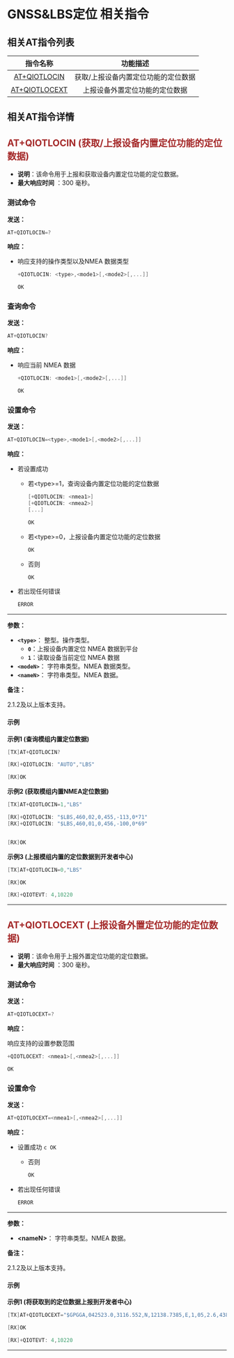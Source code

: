 # GNSS&LBS定位 相关指令
## **相关AT指令列表**

| 指令名称| 功能描述    |
|:--------:| :-------------:|
|  [AT+QIOTLOCIN](#AT+QIOTLOCIN) | 获取/上报设备内置定位功能的定位数据 |
| [AT+QIOTLOCEXT](#AT+QIOTLOCEXT)  | 上报设备外置定位功能的定位数据 |

## **相关AT指令详情**

<span id="AT+QIOTLOCIN">  </span>

## <font color=#A52A2A  >__AT+QIOTLOCIN (获取/上报设备内置定位功能的定位数据)__</font>

* __说明__：该命令用于上报和获取设备内置定位功能的定位数据。
* __最大响应时间__ ：300 毫秒。


### **测试命令**

__发送：__

```c
AT+QIOTLOCIN=?
```	
__响应：__

* 响应支持的操作类型以及NMEA 数据类型

	```c
	+QIOTLOCIN: <type>,<mode1>[,<mode2>[,...]]
	
	OK
	```

### **查询命令**

__发送：__

```c
AT+QIOTLOCIN?
```	
__响应：__

* 响应当前 NMEA 数据

	```c
	+QIOTLOCIN: <mode1>[,<mode2>[,...]]
	
	OK
	```

### **设置命令**

__发送：__

```c
AT+QIOTLOCIN=<type>,<mode1>[,<mode2>[,...]]
```	
__响应：__

* 若设置成功
	* 若\<type\>=1，查询设备内置定位功能的定位数据
	
		```c
		[+QIOTLOCIN: <nmea1>]
		[+QIOTLOCIN: <nmea2>]
		[...]
		
		OK
		```	
	* 若\<type\>=0，上报设备内置定位功能的定位数据
		```c
		OK
		```
	* 否则
		```c
		OK
		```
* 若出现任何错误
	```c
	ERROR
	```	
***


__参数：__

 * __`<type>`__： 整型。操作类型。
	 * __`0`__：上报设备内置定位 NMEA 数据到平台
	 * __`1`__：读取设备当前定位 NMEA 数据
 * __`<modeN>`__： 字符串类型。NMEA 数据类型。
 * __`<nameN>`__： 字符串类型。NMEA 数据。

__备注：__

2.1.2及以上版本支持。
#### **示例**
__示例1 (查询模组内置定位数据)__  
```c
[TX]AT+QIOTLOCIN?

[RX]+QIOTLOCIN: "AUTO","LBS"

[RX]OK
```

__示例2 (获取模组内置NMEA定位数据)__  

```c
[TX]AT+QIOTLOCIN=1,"LBS"

[RX]+QIOTLOCIN: "$LBS,460,02,0,455,-113,0*71"
[RX]+QIOTLOCIN: "$LBS,460,01,0,456,-100,0*69"


[RX]OK
```

__示例3 (上报模组内置的定位数据到开发者中心)__  

```c
[TX]AT+QIOTLOCIN=0,"LBS"

[RX]OK

[RX]+QIOTEVT: 4,10220
```

***

<span id="AT+QIOTLOCEXT">  </span>

## <font color=#A52A2A  >__AT+QIOTLOCEXT (上报设备外置定位功能的定位数据)__</font>

* __说明__：该命令用于上报外置定位功能的定位数据。
* __最大响应时间__ ：300 毫秒。


### 测试命令

__发送：__

```c
AT+QIOTLOCEXT=?
```	
__响应：__

响应支持的设置参数范围

```c
+QIOTLOCEXT: <nmea1>[,<nmea2>[,...]]

OK
```
### **设置命令**

__发送：__

```c
AT+QIOTLOCEXT=<nmea1>[,<nmea2>[,...]]
```	
__响应：__

* 设置成功
		```c
		OK
		```
	* 否则
		```c
		OK
		```
	
* 若出现任何错误
	```c
	ERROR
	```	
***


__参数：__

 * __\<nameN\>__： 字符串类型。NMEA 数据。

__备注：__

2.1.2及以上版本支持。

#### **示例**
__示例1 (将获取到的定位数据上报到开发者中心)__  
```c
[TX]AT+QIOTLOCEXT="$GPGGA,042523.0,3116.552,N,12138.7385,E,1,05,2.6,438.5,M,-28.0,M,,*78"

[RX]OK

[RX]+QIOTEVT: 4,10220
```
***